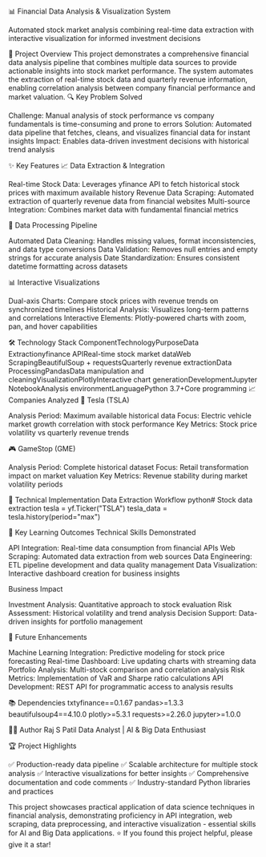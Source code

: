 📊 Financial Data Analysis & Visualization System

Automated stock market analysis combining real-time data extraction with interactive visualization for informed investment decisions

🎯 Project Overview
This project demonstrates a comprehensive financial data analysis pipeline that combines multiple data sources to provide actionable insights into stock market performance. The system automates the extraction of real-time stock data and quarterly revenue information, enabling correlation analysis between company financial performance and market valuation.
🔍 Key Problem Solved

Challenge: Manual analysis of stock performance vs company fundamentals is time-consuming and prone to errors
Solution: Automated data pipeline that fetches, cleans, and visualizes financial data for instant insights
Impact: Enables data-driven investment decisions with historical trend analysis

✨ Key Features
📈 Data Extraction & Integration

Real-time Stock Data: Leverages yfinance API to fetch historical stock prices with maximum available history
Revenue Data Scraping: Automated extraction of quarterly revenue data from financial websites
Multi-source Integration: Combines market data with fundamental financial metrics

🧹 Data Processing Pipeline

Automated Data Cleaning: Handles missing values, format inconsistencies, and data type conversions
Data Validation: Removes null entries and empty strings for accurate analysis
Date Standardization: Ensures consistent datetime formatting across datasets

📊 Interactive Visualizations

Dual-axis Charts: Compare stock prices with revenue trends on synchronized timelines
Historical Analysis: Visualizes long-term patterns and correlations
Interactive Elements: Plotly-powered charts with zoom, pan, and hover capabilities

🛠️ Technology Stack
ComponentTechnologyPurposeData Extractionyfinance APIReal-time stock market dataWeb ScrapingBeautifulSoup + requestsQuarterly revenue extractionData ProcessingPandasData manipulation and cleaningVisualizationPlotlyInteractive chart generationDevelopmentJupyter NotebookAnalysis environmentLanguagePython 3.7+Core programming
📈 Companies Analyzed
🚗 Tesla (TSLA)

Analysis Period: Maximum available historical data
Focus: Electric vehicle market growth correlation with stock performance
Key Metrics: Stock price volatility vs quarterly revenue trends

🎮 GameStop (GME)

Analysis Period: Complete historical dataset
Focus: Retail transformation impact on market valuation
Key Metrics: Revenue stability during market volatility periods


🔬 Technical Implementation
Data Extraction Workflow
python# Stock data extraction
tesla = yf.Ticker("TSLA")
tesla_data = tesla.history(period="max")

🎯 Key Learning Outcomes
Technical Skills Demonstrated

API Integration: Real-time data consumption from financial APIs
Web Scraping: Automated data extraction from web sources
Data Engineering: ETL pipeline development and data quality management
Data Visualization: Interactive dashboard creation for business insights

Business Impact

Investment Analysis: Quantitative approach to stock evaluation
Risk Assessment: Historical volatility and trend analysis
Decision Support: Data-driven insights for portfolio management

🔮 Future Enhancements

 Machine Learning Integration: Predictive modeling for stock price forecasting
 Real-time Dashboard: Live updating charts with streaming data
 Portfolio Analysis: Multi-stock comparison and correlation analysis
 Risk Metrics: Implementation of VaR and Sharpe ratio calculations
 API Development: REST API for programmatic access to analysis results

📚 Dependencies
txtyfinance==0.1.67
pandas>=1.3.3
beautifulsoup4==4.10.0
plotly>=5.3.1
requests>=2.26.0
jupyter>=1.0.0

👨‍💻 Author
Raj S Patil
Data Analyst | AI & Big Data Enthusiast

🏆 Project Highlights

✅ Production-ready data pipeline
✅ Scalable architecture for multiple stock analysis
✅ Interactive visualizations for better insights
✅ Comprehensive documentation and code comments
✅ Industry-standard Python libraries and practices


This project showcases practical application of data science techniques in financial analysis, demonstrating proficiency in API integration, web scraping, data preprocessing, and interactive visualization - essential skills for AI and Big Data applications.
⭐ If you found this project helpful, please give it a star!

